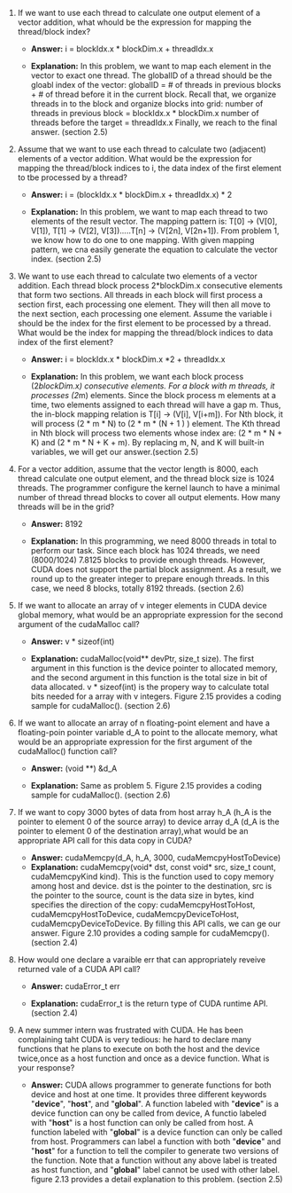 1. If we want to use each thread to calculate one output element of a vector addition, what whould be the expression for mapping the thread/block index?

    * __Answer:__ 
      i = blockIdx.x * blockDim.x + threadIdx.x

    * __Explanation:__ 
     In this problem, we want to map each element in the vector to exact one thread. The globalID of a thread should be the gloabl index of the vector: 
globalID = # of threads in previous blocks + # of thread before it in the current block. 
Recall that, we organize threads in to the block and organize blocks into grid:
number of threads in previous block = blockIdx.x * blockDim.x
number of threads before the target = threadIdx.x
Finally, we reach to the final answer. (section 2.5)

 
2. Assume that we want to use each thread to calculate two (adjacent) elements of a vector addition. What would be the expression for mapping the thread/block indices to i, the data index of the first element to tbe processed by a thread?

    * __Answer:__ 
      i = (blockIdx.x * blockDim.x + threadIdx.x) * 2

    * __Explanation:__
       In this problem, we want to map each thread to two elements of the result vector. The mapping pattern is: T[0] -> (V[0], V[1]), T[1] -> (V[2], V[3]).....T[n] -> (V[2n], V[2n+1]). From problem 1, we know how to do one to one mapping. With given mapping pattern, we cna easily generate the equation to calculate the vector index. (section 2.5)

3. We want to use each thread to calculate two elements of a vector addition. Each thread block process 2*blockDim.x consecutive elements that form two sections. All threads in each block will first process a section first, each processing one element. They will then all move to the next section, each processing one element. Assume the variable i should be the index for the first element to be processed by a thread. What would be the index for mapping the thread/block indices to data index of the first element?

   * __Answer:__ 
     i = blockIdx.x * blockDim.x *2 + threadIdx.x

   * __Explanation:__
     In this problem, we want each block process (2*blockDim.x) consecutive elements. For a block with m threads, it processes (2*m) elements. Since the block process m elements at a time, two elements assigned to each thread will have a gap m. Thus, the in-block mapping relation is T[i] -> (V[i], V[i+m]). For Nth block, it will process (2 * m * N) to (2 * m * (N + 1 ) ) element. The Kth thread in Nth block will process two elements whose index are: (2 * m * N + K) and (2 * m  * N + K + m). By replacing m, N, and K will built-in variables, we will get our answer.(section 2.5)

4. For a vector addition, assume that the vector length is 8000, each thread calculate one output element, and the thread block size is 1024 threads. The programmer configure the kernel launch to have a minimal number of thread thread blocks to cover all output elements. How many threads will be in the grid?
   * __Answer:__ 
    8192

   * __Explanation:__ 
    In this programming, we need 8000 threads in total to perform our task. Since each block has 1024 threads, we need (8000/1024) 7.8125 blocks to provide enough threads. However, CUDA does not support the partial block assignment. As a result, we round up to the greater integer to prepare enough threads. In this case, we need 8 blocks, totally 8192 threads. (section 2.6)

5. If we want to allocate an array of v integer elements in CUDA device global memory, what would be an appropriate expression for the second argument of the cudaMalloc call?

   * __Answer:__
     v * sizeof(int)

   * __Explanation:__
     cudaMalloc(void** devPtr, size_t size). The first argument in this function is the device pointer to allocated memory, and the second argument in this function is the total size in bit of data allocated. v * sizeof(int) is the propery way to calculate total bits needed for a array with v integers. Figure 2.15 provides a coding sample for cudaMalloc(). (section 2.6)

6. If we want to allocate an array of n floating-point element and have a floating-poin pointer variable d_A to point to the allocate memory, what would be an appropriate expression for the first argument of the cudaMalloc() function call? 

   * __Answer:__
     (void **) &d_A

   * __Explanation:__
     Same as problem 5.  Figure 2.15 provides a coding sample for cudaMalloc(). (section 2.6)


7. If we want to copy 3000 bytes of data from host array h_A (h_A is the pointer to element 0 of the source array) to device array d_A (d_A is the pointer to element 0 of the destination array),what would be an appropriate API call for this data copy in CUDA?

   * __Answer:__
     cudaMemcpy(d_A, h_A, 3000, cudaMemcpyHostToDevice)
   * __Explanation:__
     cudaMemcpy(void* dst, const void* src, size_t count, cudaMemcpyKind kind). This is the function used to copy memory among host and device. dst is the pointer to the destination, src is the pointer to the source, count is the data size in bytes, kind specifies the direction of the copy: cudaMemcpyHostToHost, cudaMemcpyHostToDevice, cudaMemcpyDeviceToHost, cudaMemcpyDeviceToDevice. By filling this API calls, we can ge our answer. Figure 2.10 provides a coding sample for cudaMemcpy(). (section 2.4)


8. How would one declare a varaible err that can appropriately reveive returned vale of a CUDA API call?
   * __Answer:__
     cudaError_t err

   * __Explanation:__ 
     cudaError_t is the return type of CUDA runtime API. (section 2.4)

9. A new summer intern was frustrated with CUDA. He has been complaining taht CUDA is very tedious: he hard to declare many functions that he plans to execute on both the host and the device twice,once as a host function and once as a device function. What is your response?

   * __Answer:__
     CUDA allows programmer to generate functions for both device and host at one time. It provides three different keywords "__device__", "__host__", and "__global__". A function labeled with "__device__" is a device function can ony be called from device, A functio labeled with "__host__" is a host function can only be called from host. A function labeled with "__global__" is a device function can only be called from host. Programmers can label a function with both "__device__" and "__host__" for a function to tell the compiler to generate two versions of the function. Note that a function without any above label is treated as host function, and "__global__" label cannot be used with other label. figure 2.13 provides a detail explanation to this problem. (section 2.5)

